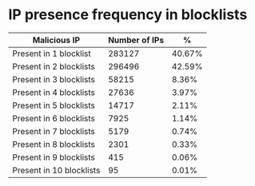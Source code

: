 # IP presence frequency in blocklists
| Malicious IP | Number of IPs | % |
|----|----|----|
| Present in 1 blocklist | 283127 | 40.67% |
| Present in 2 blocklists | 296496 | 42.59% |
| Present in 3 blocklists | 58215 | 8.36% |
| Present in 4 blocklists | 27636 | 3.97% |
| Present in 5 blocklists | 14717 | 2.11% |
| Present in 6 blocklists | 7925 | 1.14% |
| Present in 7 blocklists | 5179 | 0.74% |
| Present in 8 blocklists | 2301 | 0.33% |
| Present in 9 blocklists | 415 | 0.06% |
| Present in 10 blocklists | 95 | 0.01% |
